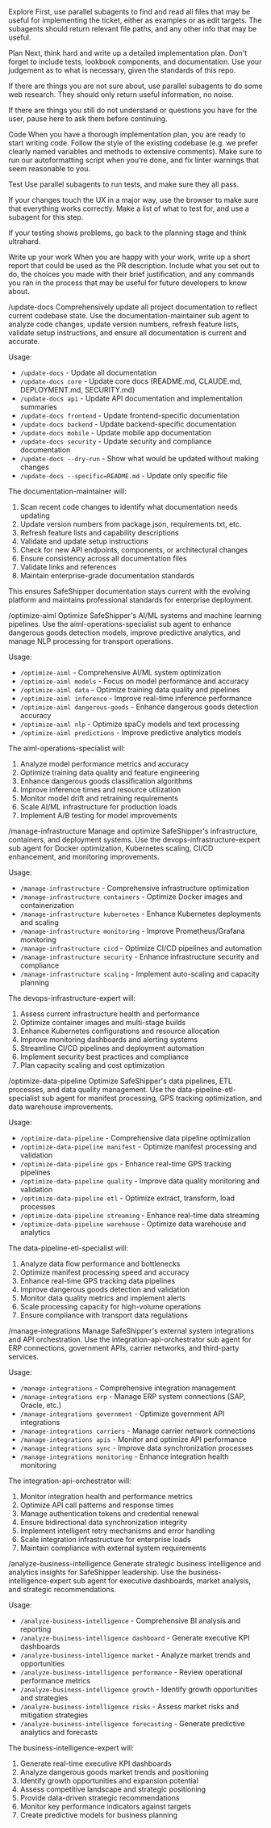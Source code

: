 Explore
First, use parallel subagents to find and read all files that may be useful for implementing the ticket, either as examples or as edit targets. The subagents should return relevant file paths, and any other info that may be useful.

Plan
Next, think hard and write up a detailed implementation plan. Don't forget to include tests, lookbook components, and documentation. Use your judgement as to what is necessary, given the standards of this repo.

If there are things you are not sure about, use parallel subagents to do some web research. They should only return useful information, no noise.

If there are things you still do not understand or questions you have for the user, pause here to ask them before continuing.

Code
When you have a thorough implementation plan, you are ready to start writing code. Follow the style of the existing codebase (e.g. we prefer clearly named variables and methods to extensive comments). Make sure to run our autoformatting script when you're done, and fix linter warnings that seem reasonable to you.

Test
Use parallel subagents to run tests, and make sure they all pass.

If your changes touch the UX in a major way, use the browser to make sure that everything works correctly. Make a list of what to test for, and use a subagent for this step.

If your testing shows problems, go back to the planning stage and think ultrahard.

Write up your work
When you are happy with your work, write up a short report that could be used as the PR description. Include what you set out to do, the choices you made with their brief justification, and any commands you ran in the process that may be useful for future developers to know about.

/update-docs
Comprehensively update all project documentation to reflect current codebase state. Use the documentation-maintainer sub agent to analyze code changes, update version numbers, refresh feature lists, validate setup instructions, and ensure all documentation is current and accurate. 

Usage:
- `/update-docs` - Update all documentation
- `/update-docs core` - Update core docs (README.md, CLAUDE.md, DEPLOYMENT.md, SECURITY.md)
- `/update-docs api` - Update API documentation and implementation summaries
- `/update-docs frontend` - Update frontend-specific documentation
- `/update-docs backend` - Update backend-specific documentation
- `/update-docs mobile` - Update mobile app documentation
- `/update-docs security` - Update security and compliance documentation
- `/update-docs --dry-run` - Show what would be updated without making changes
- `/update-docs --specific=README.md` - Update only specific file

The documentation-maintainer will:
1. Scan recent code changes to identify what documentation needs updating
2. Update version numbers from package.json, requirements.txt, etc.
3. Refresh feature lists and capability descriptions
4. Validate and update setup instructions
5. Check for new API endpoints, components, or architectural changes
6. Ensure consistency across all documentation files
7. Validate links and references
8. Maintain enterprise-grade documentation standards

This ensures SafeShipper documentation stays current with the evolving platform and maintains professional standards for enterprise deployment.

/optimize-aiml
Optimize SafeShipper's AI/ML systems and machine learning pipelines. Use the aiml-operations-specialist sub agent to enhance dangerous goods detection models, improve predictive analytics, and manage NLP processing for transport operations.

Usage:
- `/optimize-aiml` - Comprehensive AI/ML system optimization
- `/optimize-aiml models` - Focus on model performance and accuracy
- `/optimize-aiml data` - Optimize training data quality and pipelines
- `/optimize-aiml inference` - Improve real-time inference performance
- `/optimize-aiml dangerous-goods` - Enhance dangerous goods detection accuracy
- `/optimize-aiml nlp` - Optimize spaCy models and text processing
- `/optimize-aiml predictions` - Improve predictive analytics models

The aiml-operations-specialist will:
1. Analyze model performance metrics and accuracy
2. Optimize training data quality and feature engineering
3. Enhance dangerous goods classification algorithms
4. Improve inference times and resource utilization
5. Monitor model drift and retraining requirements
6. Scale AI/ML infrastructure for production loads
7. Implement A/B testing for model improvements

/manage-infrastructure
Manage and optimize SafeShipper's infrastructure, containers, and deployment systems. Use the devops-infrastructure-expert sub agent for Docker optimization, Kubernetes scaling, CI/CD enhancement, and monitoring improvements.

Usage:
- `/manage-infrastructure` - Comprehensive infrastructure optimization
- `/manage-infrastructure containers` - Optimize Docker images and containerization
- `/manage-infrastructure kubernetes` - Enhance Kubernetes deployments and scaling
- `/manage-infrastructure monitoring` - Improve Prometheus/Grafana monitoring
- `/manage-infrastructure cicd` - Optimize CI/CD pipelines and automation
- `/manage-infrastructure security` - Enhance infrastructure security and compliance
- `/manage-infrastructure scaling` - Implement auto-scaling and capacity planning

The devops-infrastructure-expert will:
1. Assess current infrastructure health and performance
2. Optimize container images and multi-stage builds
3. Enhance Kubernetes configurations and resource allocation
4. Improve monitoring dashboards and alerting systems
5. Streamline CI/CD pipelines and deployment automation
6. Implement security best practices and compliance
7. Plan capacity scaling and cost optimization

/optimize-data-pipeline
Optimize SafeShipper's data pipelines, ETL processes, and data quality management. Use the data-pipeline-etl-specialist sub agent for manifest processing, GPS tracking optimization, and data warehouse improvements.

Usage:
- `/optimize-data-pipeline` - Comprehensive data pipeline optimization
- `/optimize-data-pipeline manifest` - Optimize manifest processing and validation
- `/optimize-data-pipeline gps` - Enhance real-time GPS tracking pipelines
- `/optimize-data-pipeline quality` - Improve data quality monitoring and validation
- `/optimize-data-pipeline etl` - Optimize extract, transform, load processes
- `/optimize-data-pipeline streaming` - Enhance real-time data streaming
- `/optimize-data-pipeline warehouse` - Optimize data warehouse and analytics

The data-pipeline-etl-specialist will:
1. Analyze data flow performance and bottlenecks
2. Optimize manifest processing speed and accuracy
3. Enhance real-time GPS tracking data pipelines
4. Improve dangerous goods detection and validation
5. Monitor data quality metrics and implement alerts
6. Scale processing capacity for high-volume operations
7. Ensure compliance with transport data regulations

/manage-integrations
Manage SafeShipper's external system integrations and API orchestration. Use the integration-api-orchestrator sub agent for ERP connections, government APIs, carrier networks, and third-party services.

Usage:
- `/manage-integrations` - Comprehensive integration management
- `/manage-integrations erp` - Manage ERP system connections (SAP, Oracle, etc.)
- `/manage-integrations government` - Optimize government API integrations
- `/manage-integrations carriers` - Manage carrier network connections
- `/manage-integrations apis` - Monitor and optimize API performance
- `/manage-integrations sync` - Improve data synchronization processes
- `/manage-integrations monitoring` - Enhance integration health monitoring

The integration-api-orchestrator will:
1. Monitor integration health and performance metrics
2. Optimize API call patterns and response times
3. Manage authentication tokens and credential renewal
4. Ensure bidirectional data synchronization integrity
5. Implement intelligent retry mechanisms and error handling
6. Scale integration infrastructure for enterprise loads
7. Maintain compliance with external system requirements

/analyze-business-intelligence
Generate strategic business intelligence and analytics insights for SafeShipper leadership. Use the business-intelligence-expert sub agent for executive dashboards, market analysis, and strategic recommendations.

Usage:
- `/analyze-business-intelligence` - Comprehensive BI analysis and reporting
- `/analyze-business-intelligence dashboard` - Generate executive KPI dashboards
- `/analyze-business-intelligence market` - Analyze market trends and opportunities
- `/analyze-business-intelligence performance` - Review operational performance metrics
- `/analyze-business-intelligence growth` - Identify growth opportunities and strategies
- `/analyze-business-intelligence risks` - Assess market risks and mitigation strategies
- `/analyze-business-intelligence forecasting` - Generate predictive analytics and forecasts

The business-intelligence-expert will:
1. Generate real-time executive KPI dashboards
2. Analyze dangerous goods market trends and positioning
3. Identify growth opportunities and expansion potential
4. Assess competitive landscape and strategic positioning
5. Provide data-driven strategic recommendations
6. Monitor key performance indicators against targets
7. Create predictive models for business planning